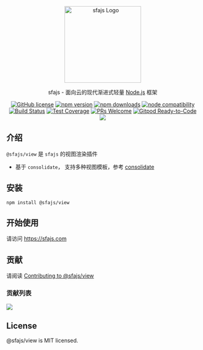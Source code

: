 <p align="center">
  <a href="https://sfajs.com/" target="blank"><img src="https://sfajs.com/images/logo.png" alt="sfajs Logo" width="200"/></a>
</p>

<p align="center">sfajs - 面向云的现代渐进式轻量 <a href="http://nodejs.org" target="_blank">Node.js</a> 框架</p>
<p align="center">
    <a href="https://github.com/sfajs/view/blob/main/LICENSE" target="_blank"><img src="https://img.shields.io/badge/license-MIT-blue.svg" alt="GitHub license" /></a>
    <a href=""><img src="https://img.shields.io/npm/v/@sfajs/view.svg" alt="npm version"></a>
    <a href=""><img src="https://badgen.net/npm/dt/@sfajs/view" alt="npm downloads"></a>
    <a href="https://nodejs.org/en/about/releases/"><img src="https://img.shields.io/node/v/vite.svg" alt="node compatibility"></a>
    <a href="#"><img src="https://github.com/sfajs/view/actions/workflows/test.yml/badge.svg?branch=main" alt="Build Status"></a>
    <a href="https://codecov.io/gh/sfajs/view/branch/main"><img src="https://img.shields.io/codecov/c/github/sfajs/view/main.svg" alt="Test Coverage"></a>
    <a href="https://github.com/sfajs/view/pulls"><img src="https://img.shields.io/badge/PRs-welcome-brightgreen.svg" alt="PRs Welcome"></a>
    <a href="https://gitpod.io/#https://github.com/sfajs/view"><img src="https://img.shields.io/badge/Gitpod-Ready--to--Code-blue?logo=gitpod" alt="Gitpod Ready-to-Code"></a>
    <a href="https://paypal.me/ihalwang" target="_blank"><img src="https://img.shields.io/badge/Donate-PayPal-ff3f59.svg"/></a>
</p>

## 介绍

`@sfajs/view` 是 `sfajs` 的视图渲染插件

- 基于 `consolidate`， 支持多种视图模板，参考 [consolidate](https://github.com/tj/consolidate.js)

## 安装

```
npm install @sfajs/view
```

## 开始使用

请访问 <https://sfajs.com>

## 贡献

请阅读 [Contributing to @sfajs/view](https://github.com/sfajs/view/blob/main/CONTRIBUTING.md)

### 贡献列表

<a href="https://github.com/sfajs/view/graphs/contributors">
  <img src="https://contrib.rocks/image?repo=sfajs/view" />
</a>

## License

@sfajs/view is MIT licensed.
